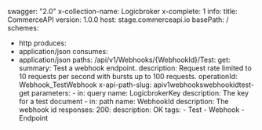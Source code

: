 swagger: "2.0"
x-collection-name: Logicbroker
x-complete: 1
info:
  title: CommerceAPI
  version: 1.0.0
host: stage.commerceapi.io
basePath: /
schemes:
- http
produces:
- application/json
consumes:
- application/json
paths:
  /api/v1/Webhooks/{WebhookId}/Test:
    get:
      summary: Test a webhook endpoint.
      description: Request rate limited to 10 requests per second with bursts up to
        100 requests.
      operationId: Webhook_TestWebhook
      x-api-path-slug: apiv1webhookswebhookidtest-get
      parameters:
      - in: query
        name: LogicbrokerKey
        description: The key for a test document
      - in: path
        name: WebhookId
        description: The webhook id
      responses:
        200:
          description: OK
      tags:
      - Test
      - Webhook
      - Endpoint